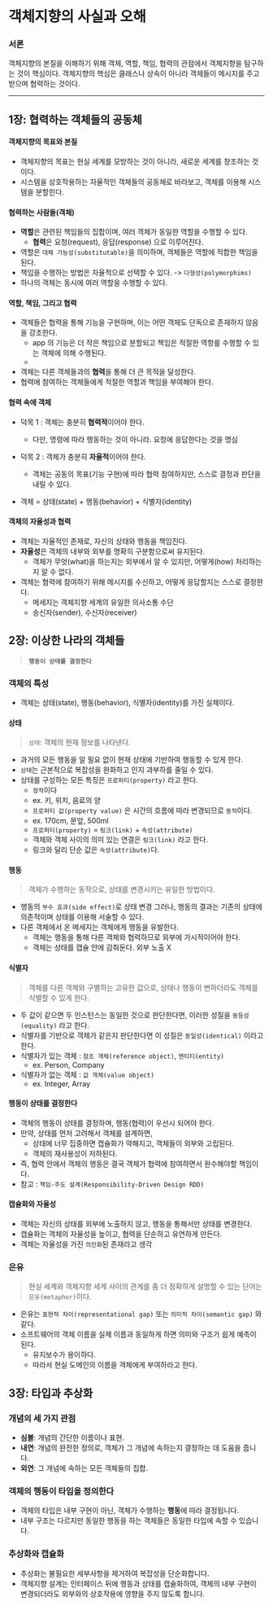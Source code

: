 # 객체지향의 사실과 오해

### 서론

객체지향의 본질을 이해하기 위해 객체, 역할, 책임, 협력의 관점에서 객체지향을 탐구하는 것이 핵심이다. 객체지향의 핵심은 클래스나 상속이 아니라 객체들이 메시지를 주고받으며 협력하는 것이다.

---

## 1장: 협력하는 객체들의 공동체

#### 객체지향의 목표와 본질

- 객체지향의 목표는 현실 세계를 모방하는 것이 아니라, 새로운 세계를 창조하는 것이다.
- 시스템을 상호작용하는 자율적인 객체들의 공동체로 바라보고, 객체를 이용해 시스템을 분할힌다.

#### 협력하는 사람들(객체)

- **역할**은 관련된 책임들의 집합이며, 여러 객체가 동일한 역할을 수행할 수 있다.
  - **협력**은 요청(request), 응답(response) 으로 이루어진다.
- 역할은 `대체 가능성(substitutable)`을 의미하며, 객체들은 역할에 적합한 책임을 된다.
- 책임을 수행하는 방법은 자율적으로 선택할 수 있다. -> `다형성(polymorphims)`
- 하나의 객체는 동시에 여러 역할을 수행할 수 있다.

#### 역할, 책임, 그리고 협력

- 객체들은 협력을 통해 기능을 구현하며, 이는 어떤 객체도 단독으로 존재하지 않음을 강조한다.
  - app 의 기능은 더 작은 책임으로 분할되고 책임은 적절한 역항를 수행할 수 있는 객체에 의해 수행된다.
  - 
- 객체는 다른 객체들과의 **협력**을 통해 더 큰 목적을 달성한다.
- 협력에 참여하는 객체들에게 적절한 역할과 책임을 부여해야 한다.

#### 협력 속에 객체

- 덕목 1 : 객체는 충분히 **협력적**이어야 한다. 

  - 다만, 명령에 따라 행동하는 것이 아니라. 요청에 응답한다는 것을 명심

- 덕목 2 : 객체가 충분히 **자율적**이어야 한다.
  
  - 객체는 공동의 목표(기능 구현)에 따라 협력 참여하지만, 스스로 결정과 판단을 내릴 수 있다.

- 객체 = 상태(state) + 행동(behavior) + 식별자(identity)

#### 객체의 자율성과 협력

- 객체는 자율적인 존재로, 자신의 상태와 행동을 책임진다.
- **자율성**은 객체의 내부와 외부를 명확히 구분함으로써 유지된다.
  - 객체가 무엇(what)을 하는지는 외부에서 알 수 있지만, 어떻게(how) 처리하는지 알 수 없다.
- 객체는 협력에 참여하기 위해 메시지를 수신하고, 어떻게 응답할지는 스스로 결정한다.
  - 메세지는 객체지향 세계의 유일한 의사소통 수단
  - 송신자(sender), 수신자(receiver)


## 2장: 이상한 나라의 객체들
> **`행동이 상태를 결정한다`**
### 객체의 특성
- 객체는 상태(state), 행동(behavior), 식별자(identity)를 가진 실체이다.
#### 상태
> `상태`: 객체의 현재 정보를 나타낸다. 
- 과거의 모든 행동을 알 필요 없이 현재 상태에 기반하여 행동할 수 있게 한다.
- `상태`는 근본적으로 복잡성을 완화하고 인지 과부하를 줄일 수 있다.
- 상태를 구성하는 모든 특징은 `프로퍼티(property)` 라고 한다.
  - `정적`이다
  - ex. 키, 위치, 음료의 양
  - `프로퍼티 값(property value)` 은 시간의 흐름에 따라 변경되므로 `동적`이다.
  - ex. 170cm, 문앞, 500ml
  - `프로퍼티(property)` = `링크(link)` + `속성(attribute)`
  - 객체와 객체 사이의 의미 있는 연결은 `링크(link)` 라고 한다.
  - 링크와 달리 단순 값은 `속성(attribute)`다.

#### 행동
> 객체가 수행하는 동작으로, 상태를 변경시키는 유일한 방법이다.
- 행동의 `부수 효과(side effect)`로 상태 변경 그러나, 행동의 결과는 기존의 상태에 의존적이며 상태를 이용해 서술할 수 있다.
- 다른 객체에서 온 메세지는 객체에게 행동을 유발한다.
  - 객체는 행동을 통해 다른 객체와 협력하므로 외부에 가시적이어야 한다.
  - 객체는 상태를 캡슐 안에 감춰둔다. 외부 노출 X

#### 식별자
> 객체를 다른 객체와 구별하는 고유한 값으로, 상태나 행동이 변하더라도 객체를 식별할 수 있게 한다.
- 두 값이 같으면 두 인스턴스는 동일한 것으로 판단한다면, 이러한 성질을 `동등성(equality)` 라고 한다.
- 식별자를 기반으로 객체가 같은지 판단한다면 이 성질은 `동일성(identical)` 이라고 한다.
- 식별자가 있는 객체 : `참조 객체(reference object)`, `엔티티(entity)` 
  - ex. Person, Company
- 식별자가 없는 객체 : `값 객체(value object)`
  - ex. Integer, Array

#### 행동이 상태를 결정한다
- 객체의 행동이 상태를 결정하며, 행동(협력)이 우선시 되어야 한다.
- 만약, 상태를 먼저 고려해서 객체를 설계하면,
  - 상태에 너무 집중하면 캡슐화가 약해지고, 객체들이 외부와 고립된다.
  - 객체의 재사용성이 저하된다.
- 즉, 협력 안에서 객체의 행동은 결국 객체가 협력에 참여하면서 완수해야할 책임이다.
- 참고 : `책임-주도 설계(Responsibility-Driven Design RDD)`
#### 캡슐화와 자율성
- 객체는 자신의 상태를 외부에 노출하지 않고, 행동을 통해서만 상태를 변경한다.
- 캡슐화는 객체의 자율성을 높이고, 협력을 단순하고 유연하게 만든다.
- 객체는 자율성을 가진 `의인화`된 존재라고 생각

### 은유
> 현실 세계와 객체지향 세계 사이의 관계를 좀 더 정확하게 설명할 수 있는 단어는 `은유(metaphor)`이다.
- 은유는 `표현적 차이(representational gap)` 또는 `의미적 차이(semantic gap)` 와 같다.
- 소프트웨어의 객체 이름을 실제 이름과 동일하게 하면 의미와 구조가 쉽게 예측이 된다.
  - 유지보수가 용이하다.
  - 따라서 현실 도메인의 이름을 객체에게 부여하라고 한다. 

## 3장: 타입과 추상화

### 개념의 세 가지 관점

- **심볼**: 개념의 간단한 이름이나 표현.
- **내연**: 개념의 완전한 정의로, 객체가 그 개념에 속하는지 결정하는 데 도움을 줍니다.
- **외연**: 그 개념에 속하는 모든 객체들의 집합.

### 객체의 행동이 타입을 정의한다

- 객체의 타입은 내부 구현이 아닌, 객체가 수행하는 **행동**에 따라 결정됩니다.
- 내부 구조는 다르지만 동일한 행동을 하는 객체들은 동일한 타입에 속할 수 있습니다.

### 추상화와 캡슐화

- 추상화는 불필요한 세부사항을 제거하여 복잡성을 단순화합니다.
- 객체지향 설계는 인터페이스 뒤에 행동과 상태를 캡슐화하여, 객체의 내부 구현이 변경되더라도 외부와의 상호작용에 영향을 주지 않도록 합니다.